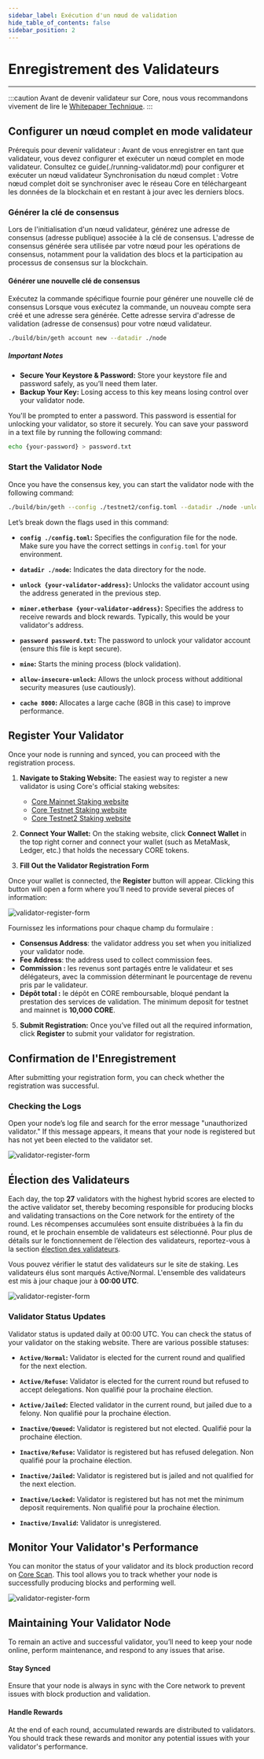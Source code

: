 ```yaml
---
sidebar_label: Exécution d'un nœud de validation
hide_table_of_contents: false
sidebar_position: 2
---
```


# Enregistrement des Validateurs

---

:::caution
Avant de devenir validateur sur Core, nous vous recommandons vivement de lire le [Whitepaper Technique](https://whitepaper.coredao.org/).
:::

## Configurer un nœud complet en mode validateur

Prérequis pour devenir validateur : Avant de vous enregistrer en tant que validateur, vous devez configurer et exécuter un nœud complet en mode validateur. Consultez ce guide(./running-validator.md) pour configurer et exécuter un nœud validateur Synchronisation du nœud complet : Votre nœud complet doit se synchroniser avec le réseau Core en téléchargeant les données de la blockchain et en restant à jour avec les derniers blocs.

### Générer la clé de consensus

Lors de l'initialisation d'un nœud validateur, générez une adresse de consensus (adresse publique) associée à la clé de consensus. L'adresse de consensus générée sera utilisée par votre nœud pour les opérations de consensus, notamment pour la validation des blocs et la participation au processus de consensus sur la blockchain.

#### Générer une nouvelle clé de consensus

Exécutez la commande spécifique fournie pour générer une nouvelle clé de consensus Lorsque vous exécutez la commande, un nouveau compte sera créé et une adresse sera générée. Cette adresse servira d'adresse de validation (adresse de consensus) pour votre nœud validateur.

```bash
./build/bin/geth account new --datadir ./node
```

##### Important Notes

- **Secure Your Keystore & Password:** Store your keystore file and password safely, as you’ll need them later.
- **Backup Your Key:** Losing access to this key means losing control over your validator node.

You'll be prompted to enter a password. This password is essential for unlocking your validator, so store it securely. You can save your password in a text file by running the following command:

```bash
echo {your-password} > password.txt
```

### Start the Validator Node

Once you have the consensus key, you can start the validator node with the following command:

```bash
./build/bin/geth --config ./testnet2/config.toml --datadir ./node -unlock {your-validator-address} --miner.etherbase {your-validator-address} --password password.txt --mine --allow-insecure-unlock --cache 8000 --networkid 1114
```

Let’s break down the flags used in this command:

- **`config ./config.toml`:** Specifies the configuration file for the node. Make sure you have the correct settings in `config.toml` for your environment.

- **`datadir ./node`:** Indicates the data directory for the node.

- **`unlock {your-validator-address}`:** Unlocks the validator account using the address generated in the previous step.

- **`miner.etherbase {your-validator-address}`:** Specifies the address to receive rewards and block rewards. Typically, this would be your validator's address.

- **`password password.txt`:** The password to unlock your validator account (ensure this file is kept secure).

- **`mine`:** Starts the mining process (block validation).

- **`allow-insecure-unlock`:** Allows the unlock process without additional security measures (use cautiously).

- **`cache 8000`:** Allocates a large cache (8GB in this case) to improve performance.

## Register Your Validator

Once your node is running and synced, you can proceed with the registration process.

1. **Navigate to Staking Website:** The easiest way to register a new validator is using Core's official staking websites:

    - [Core Mainnet Staking website](https://stake.coredao.org/become-validator)
    - [Core Testnet Staking website](https://stake.test.btcs.network/become-validator)
    - [Core Testnet2 Staking website](https://stake.test2.btcs.network/become-validator)

2. **Connect Your Wallet:** On the staking website, click **Connect Wallet** in the top right corner and connect your wallet (such as MetaMask, Ledger, etc.) that holds the necessary CORE tokens.

3. **Fill Out the Validator Registration Form**

Once your wallet is connected, the **Register** button will appear. Clicking this button will open a form where you’ll need to provide several pieces of information:

![validator-register-form](../../../static/img/validator/validator-regitration.png)

Fournissez les informations pour chaque champ du formulaire :

- **Consensus Address**: the validator address you set when you initialized your validator node.
- **Fee Address**: the address used to collect commission fees.
- **Commission :** les revenus sont partagés entre le validateur et ses délégateurs, avec la commission déterminant le pourcentage de revenu pris par le validateur.
- **Dépôt total :** le dépôt en CORE remboursable, bloqué pendant la prestation des services de validation. The minimum deposit for testnet and mainnet is **10,000 CORE**.

5. **Submit Registration:** Once you’ve filled out all the required information, click **Register** to submit your validator for registration.

## Confirmation de l'Enregistrement

After submitting your registration form, you can check whether the registration was successful.

### Checking the Logs

Open your node’s log file and search for the error message "unauthorized validator." If this message appears, it means that your node is registered but has not yet been elected to the validator set.

![validator-register-form](../../../static/img/validator/register/validator-register-2.avif)

## Élection des Validateurs

Each day, the top **27** validators with the highest hybrid scores are elected to the active validator set, thereby becoming responsible for producing blocks and validating transactions on the Core network for the entirety of the round. Les récompenses accumulées sont ensuite distribuées à la fin du round, et le prochain ensemble de validateurs est sélectionné. Pour plus de détails sur le fonctionnement de l’élection des validateurs, reportez-vous à la section [élection des validateurs](./validator-election.md).

Vous pouvez vérifier le statut des validateurs sur le site de staking. Les validateurs élus sont marqués Active/Normal. L'ensemble des validateurs est mis à jour chaque jour à **00:00 UTC**.

![validator-register-form](../../../static/img/validator/validator-status.png)

### Validator Status Updates

Validator status is updated daily at 00:00 UTC. You can check the status of your validator on the staking website. There are various possible statuses:

- **`Active/Normal`:** Validator is elected for the current round and qualified for the next election.

- **`Active/Refuse`:** Validator is elected for the current round but refused to accept delegations. Non qualifié pour la prochaine élection.

- **`Active/Jailed`:** Elected validator in the current round, but jailed due to a felony. Non qualifié pour la prochaine élection.

- **`Inactive/Queued`:** Validator is registered but not elected. Qualifié pour la prochaine élection.

- **`Inactive/Refuse`:** Validator is registered but has refused delegation. Non qualifié pour la prochaine élection.

- **`Inactive/Jailed`:** Validator is registered but is jailed and not qualified for the next election.

- **`Inactive/Locked`:** Validator is registered but has not met the minimum deposit requirements. Non qualifié pour la prochaine élection.

- **`Inactive/Invalid`:** Validator is unregistered.

## Monitor Your Validator's Performance

You can monitor the status of your validator and its block production record on [Core Scan](https://scan.coredao.org/). This tool allows you to track whether your node is successfully producing blocks and performing well.

![validator-register-form](../../../static/img/validator/register/validator-register-4.webp)

## Maintaining Your Validator Node

To remain an active and successful validator, you’ll need to keep your node online, perform maintenance, and respond to any issues that arise.

#### Stay Synced

Ensure that your node is always in sync with the Core network to prevent issues with block production and validation.

#### Handle Rewards

At the end of each round, accumulated rewards are distributed to validators. You should track these rewards and monitor any potential issues with your validator's performance.
